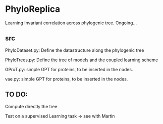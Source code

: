 # PhyloReplica
Learning Invariant correlation across phylogenic tree. Ongoing...


## src
 PhyloDataset.py: Define the datastructure along the phylogenic tree
 
 PhyloTrees.py: Define the tree of models and the coupled learning scheme
 
 GProT.py: simple GPT for proteins, to be inserted in the nodes.
 
 vae.py:  simple GPT for proteins, to be inserted in the nodes.
 
 ## TO DO:
 Compute directly the tree
 
 Test on a supervised Learning task -> see with Martin
 
